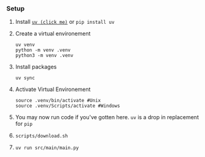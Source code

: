 ### Setup

1. Install [`uv (click me)`](https://docs.astral.sh/uv/getting-started/installation/) or `pip install uv`
2. Create a virtual environement

   ```
   uv venv
   python -m venv .venv
   python3 -m venv .venv
   ```

3. Install packages
   ```
   uv sync
   ```
4. Activate Virtual Environement

   ```
   source .venv/bin/activate #Unix
   source .venv/Scripts/activate #Windows
   ```

5. You may now run code if you've gotten here. `uv` is a drop in replacement for `pip`

6. `scripts/download.sh`

7. `uv run src/main/main.py`
